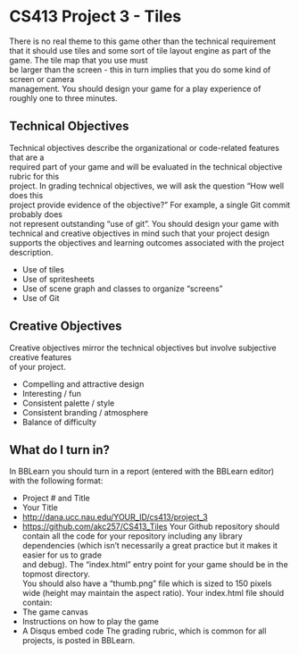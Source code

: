 # CS413 Project 3 - Tiles

There	is	no	real	theme	to	this	game	other	than	the	technical	requirement	that	it	should	use	
tiles	and	some	sort	of	tile	layout	engine	as	part	of	the	game.	The	tile	map	that	you	use	must	
be	larger	than	the	screen	- this	in	turn	implies	that	you	do	some	kind	of	screen	or	camera	
management.
You	should	design	your	game	for	a	play	experience	of	roughly	one	to	three	minutes.
## Technical	Objectives
Technical	objectives	describe	the	organizational	or	code-related	features	that	are	a	
required	part	of	your	game	and	will	be	evaluated	in	the	technical	objective	rubric	for	this	
project.		In	grading	technical	objectives,	we	will	ask	the	question	“How	well	does	this	
project	provide	evidence	of	the	objective?”		For	example,	a	single	Git	commit	probably	does	
not represent	outstanding	“use	of	git”.		You	should	design	your	game	with	technical	and	
creative	objectives	in	mind	such	that	your	project	design	supports	the	objectives	and	
learning	outcomes	associated	with	the	project	description.
* Use	of	tiles
* Use	of	spritesheets
* Use	of	scene	graph	and	classes	to	organize	“screens”
* Use	of	Git
## Creative	Objectives
Creative	objectives	mirror	the	technical	objectives	but	involve	subjective	creative	features	
of	your	project.
* Compelling	and	attractive	design
* Interesting	/	fun
* Consistent	palette	/	style
* Consistent	branding	/	atmosphere
* Balance	of	difficulty

## What	do	I	turn	in?
In	BBLearn	you	should	turn	in	a	report	(entered	with	the	BBLearn	editor)	with	the	
following	format:
* Project	#	and	Title
* Your	Title
* http://dana.ucc.nau.edu/YOUR_ID/cs413/project_3
* https://github.com/akc257/CS413_Tiles
Your	Github	repository	should	contain	all	the	code	for	your	repository	including	any	library	
dependencies	(which isn’t	necessarily	a	great	practice	but	it	makes	it	easier	for	us	to	grade	
and	debug).		The	“index.html”	entry	point	for	your	game	should	be	in	the	topmost	directory.		
You	should	also	have	a	“thumb.png” file	which	is	sized	to	150	pixels	wide	(height	may	
maintain	the	aspect	ratio).
Your	index.html	file should contain:
* The	game	canvas
* Instructions on how to play	the	game
* A	Disqus embed	code
The	grading	rubric,	which	is	common	for	all	projects,	is	posted	in	BBLearn.
